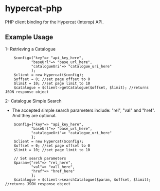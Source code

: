 hypercat-php
============

PHP client binding for the Hypercat (Interop) API. 

Example Usage
-------------

1- Retrieving a Catalogue

```
	$config=("key"=> "api_key_here",
            "baseUrl"=> "base_url_here",
            "catalogueUri"=> "catalogue_uri_here"
            );
	$client = new Hypercat($config);
	$offset = 0; //set page offset to 0
	$limit = 10; //set page limit to 10
	$catalogue = $client->getCatalogue($offset, $limit); //returns JSON response object
```
2- Catalogue Simple Search

* The accepted simple search parameters include: "rel", "val" and "href". And they are optional.

```
	$config={"key"=> "api_key_here",
            "baseUrl"=> "base_url_here",
            "catalogueUri"=> "catalogue_uri_here"
            };
	$client = new Hypercat($config);
	$offset = 0; //set page offset to 0
	$limit = 10; //set page limit to 10

	// Set search parameters
	$param={"rel"=> "rel_here",
            "val"=> "vall_here",
            "href"=> "href_here"
            };
	$catalogue = $client->searchCatalogue($param, $offset, $limit); //returns JSON response object
```
